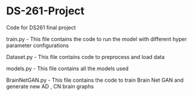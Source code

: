 # DS-261-Project

Code for DS261 final project

train.py - This file contains the code to run the model with different hyper parameter configurations

Dataset.py - This file contains code to preprocess and load data

models.py - This file contains all the models used

BrainNetGAN.py - This file contains the code to train Brain Net GAN and generate new AD , CN brain graphs
